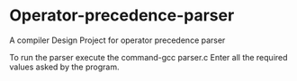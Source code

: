 # Operator-precedence-parser
A compiler Design Project for operator precedence parser

To run the parser execute the command-gcc parser.c
Enter all the required values asked by the program.
